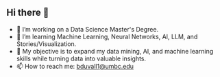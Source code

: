 ## Hi there 👋

- 🔭 I’m working on a Data Science Master's Degree.
- 🌱 I’m learning Machine Learning, Neural Networks, AI, LLM, and Stories/Visualization.
- 👯 My objective is to expand my data mining, AI, and machine learning skills while turning data into valuable insights.
- 📫 How to reach me: bduvall1@umbc.edu


